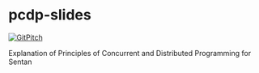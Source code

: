 # pcdp-slides
[![GitPitch](https://gitpitch.com/assets/badge.svg)](https://gitpitch.com/pfpacket/pcdp-slides/master?grs=github)

Explanation of Principles of Concurrent and Distributed Programming for Sentan
